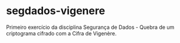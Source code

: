 # segdados-vigenere
Primeiro exercício da disciplina Segurança de Dados - Quebra de um criptograma cifrado com a Cifra de Vigenère.
